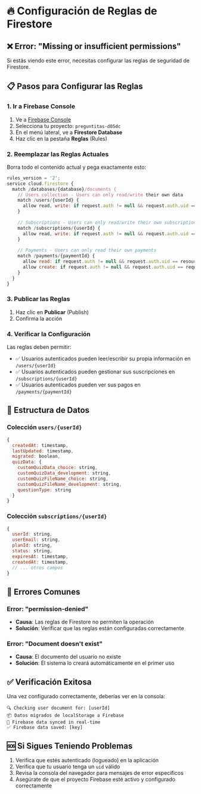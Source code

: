 # 🔥 Configuración de Reglas de Firestore

## ❌ Error: "Missing or insufficient permissions"

Si estás viendo este error, necesitas configurar las reglas de seguridad de Firestore.

## 📋 Pasos para Configurar las Reglas

### 1. Ir a Firebase Console
1. Ve a [Firebase Console](https://console.firebase.google.com/)
2. Selecciona tu proyecto: `preguntitas-d05dc`
3. En el menú lateral, ve a **Firestore Database**
4. Haz clic en la pestaña **Reglas** (Rules)

### 2. Reemplazar las Reglas Actuales

Borra todo el contenido actual y pega exactamente esto:

```javascript
rules_version = '2';
service cloud.firestore {
  match /databases/{database}/documents {
    // Users collection - Users can only read/write their own data
    match /users/{userId} {
      allow read, write: if request.auth != null && request.auth.uid == userId;
    }
    
    // Subscriptions - Users can only read/write their own subscription
    match /subscriptions/{userId} {
      allow read, write: if request.auth != null && request.auth.uid == userId;
    }
    
    // Payments - Users can only read their own payments
    match /payments/{paymentId} {
      allow read: if request.auth != null && request.auth.uid == resource.data.userId;
      allow create: if request.auth != null && request.auth.uid == request.resource.data.userId;
    }
  }
}
```

### 3. Publicar las Reglas
1. Haz clic en **Publicar** (Publish)
2. Confirma la acción

### 4. Verificar la Configuración

Las reglas deben permitir:
- ✅ Usuarios autenticados pueden leer/escribir su propia información en `/users/{userId}`
- ✅ Usuarios autenticados pueden gestionar sus suscripciones en `/subscriptions/{userId}`
- ✅ Usuarios autenticados pueden ver sus pagos en `/payments/{paymentId}`

## 🔧 Estructura de Datos

### Colección `users/{userId}`
```javascript
{
  createdAt: timestamp,
  lastUpdated: timestamp,
  migrated: boolean,
  quizData: {
    customQuizData_choice: string,
    customQuizData_development: string,
    customQuizFileName_choice: string,
    customQuizFileName_development: string,
    questionType: string
  }
}
```

### Colección `subscriptions/{userId}`
```javascript
{
  userId: string,
  userEmail: string,
  planId: string,
  status: string,
  expiresAt: timestamp,
  createdAt: timestamp,
  // ... otros campos
}
```

## 🚨 Errores Comunes

### Error: "permission-denied"
- **Causa**: Las reglas de Firestore no permiten la operación
- **Solución**: Verificar que las reglas están configuradas correctamente

### Error: "Document doesn't exist"
- **Causa**: El documento del usuario no existe
- **Solución**: El sistema lo creará automáticamente en el primer uso

## ✅ Verificación Exitosa

Una vez configurado correctamente, deberías ver en la consola:
```
🔍 Checking user document for: [userId]
📦 Datos migrados de localStorage a Firebase
📡 Firebase data synced in real-time
✅ Firebase data saved: [key]
```

## 🆘 Si Sigues Teniendo Problemas

1. Verifica que estés autenticado (logueado) en la aplicación
2. Verifica que tu usuario tenga un `uid` válido
3. Revisa la consola del navegador para mensajes de error específicos
4. Asegúrate de que el proyecto Firebase esté activo y configurado correctamente 